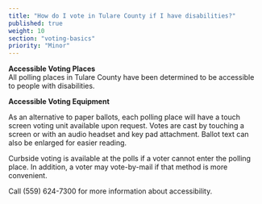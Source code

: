 ```yaml
---
title: "How do I vote in Tulare County if I have disabilities?"
published: true
weight: 10
section: "voting-basics"
priority: "Minor"
---
```


**Accessible Voting Places**  
All polling places in Tulare County have been determined to be accessible to people with disabilities.  

**Accessible Voting Equipment**  

As an alternative to paper ballots, each polling place will have a touch screen voting unit available upon request. Votes are cast by touching a screen or with an audio headset and key pad attachment. Ballot text can also be enlarged for easier reading.  

Curbside voting is available at the polls if a voter cannot enter the polling place. In addition, a voter may vote-by-mail if that method is more convenient.  

Call (559) 624-7300 for more information about accessibility.  
